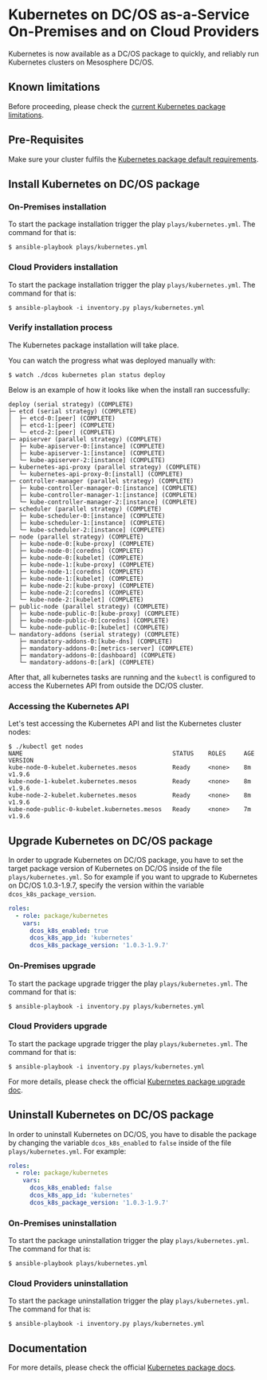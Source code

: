 # Kubernetes on DC/OS as-a-Service On-Premises and on Cloud Providers

Kubernetes is now available as a DC/OS package to quickly, and reliably run Kubernetes clusters on Mesosphere DC/OS.

## Known limitations

Before proceeding, please check the [current Kubernetes package limitations](https://docs.mesosphere.com/service-docs/kubernetes/1.0.3-1.9.7/limitations/).

## Pre-Requisites

Make sure your cluster fulfils the [Kubernetes package default requirements](https://docs.mesosphere.com/service-docs/kubernetes/1.0.3-1.9.7/install/#prerequisites/).

## Install Kubernetes on DC/OS package

### On-Premises installation

To start the package installation trigger the play `plays/kubernetes.yml`. The command for that is:

```shell
$ ansible-playbook plays/kubernetes.yml
```

### Cloud Providers installation

To start the package installation trigger the play `plays/kubernetes.yml`. The command for that is:

```shell
$ ansible-playbook -i inventory.py plays/kubernetes.yml
```

### Verify installation process

The Kubernetes package installation will take place.

You can watch the progress what was deployed manually with:

```shell
$ watch ./dcos kubernetes plan status deploy
```

Below is an example of how it looks like when the install ran successfully:

```
deploy (serial strategy) (COMPLETE)
├─ etcd (serial strategy) (COMPLETE)
│  ├─ etcd-0:[peer] (COMPLETE)
│  ├─ etcd-1:[peer] (COMPLETE)
│  └─ etcd-2:[peer] (COMPLETE)
├─ apiserver (parallel strategy) (COMPLETE)
│  ├─ kube-apiserver-0:[instance] (COMPLETE)
│  ├─ kube-apiserver-1:[instance] (COMPLETE)
│  └─ kube-apiserver-2:[instance] (COMPLETE)
├─ kubernetes-api-proxy (parallel strategy) (COMPLETE)
│  └─ kubernetes-api-proxy-0:[install] (COMPLETE)
├─ controller-manager (parallel strategy) (COMPLETE)
│  ├─ kube-controller-manager-0:[instance] (COMPLETE)
│  ├─ kube-controller-manager-1:[instance] (COMPLETE)
│  └─ kube-controller-manager-2:[instance] (COMPLETE)
├─ scheduler (parallel strategy) (COMPLETE)
│  ├─ kube-scheduler-0:[instance] (COMPLETE)
│  ├─ kube-scheduler-1:[instance] (COMPLETE)
│  └─ kube-scheduler-2:[instance] (COMPLETE)
├─ node (parallel strategy) (COMPLETE)
│  ├─ kube-node-0:[kube-proxy] (COMPLETE)
│  ├─ kube-node-0:[coredns] (COMPLETE)
│  ├─ kube-node-0:[kubelet] (COMPLETE)
│  ├─ kube-node-1:[kube-proxy] (COMPLETE)
│  ├─ kube-node-1:[coredns] (COMPLETE)
│  ├─ kube-node-1:[kubelet] (COMPLETE)
│  ├─ kube-node-2:[kube-proxy] (COMPLETE)
│  ├─ kube-node-2:[coredns] (COMPLETE)
│  └─ kube-node-2:[kubelet] (COMPLETE)
├─ public-node (parallel strategy) (COMPLETE)
│  ├─ kube-node-public-0:[kube-proxy] (COMPLETE)
│  ├─ kube-node-public-0:[coredns] (COMPLETE)
│  └─ kube-node-public-0:[kubelet] (COMPLETE)
└─ mandatory-addons (serial strategy) (COMPLETE)
   ├─ mandatory-addons-0:[kube-dns] (COMPLETE)
   ├─ mandatory-addons-0:[metrics-server] (COMPLETE)
   ├─ mandatory-addons-0:[dashboard] (COMPLETE)
   └─ mandatory-addons-0:[ark] (COMPLETE)
```

After that, all kubernetes tasks are running and the `kubectl` is configured to access the Kubernetes API from outside the DC/OS cluster.

### Accessing the Kubernetes API

Let's test accessing the Kubernetes API and list the Kubernetes cluster nodes:

```shell
$ ./kubectl get nodes
NAME                                          STATUS    ROLES     AGE       VERSION
kube-node-0-kubelet.kubernetes.mesos          Ready     <none>    8m        v1.9.6
kube-node-1-kubelet.kubernetes.mesos          Ready     <none>    8m        v1.9.6
kube-node-2-kubelet.kubernetes.mesos          Ready     <none>    8m        v1.9.6
kube-node-public-0-kubelet.kubernetes.mesos   Ready     <none>    7m        v1.9.6
```

## Upgrade Kubernetes on DC/OS package

In order to upgrade Kubernetes on DC/OS package, you have to set the target package version of Kubernetes on DC/OS inside of the file `plays/kubernetes.yml`. So for example if you want to upgrade to Kubernetes on DC/OS 1.0.3-1.9.7, specify the version within the variable `dcos_k8s_package_version`.

```yaml
roles:
  - role: package/kubernetes
    vars:
      dcos_k8s_enabled: true
      dcos_k8s_app_id: 'kubernetes'
      dcos_k8s_package_version: '1.0.3-1.9.7'
```

### On-Premises upgrade

To start the package upgrade trigger the play `plays/kubernetes.yml`. The command for that is:

```shell
$ ansible-playbook -i inventory.py plays/kubernetes.yml
```

### Cloud Providers upgrade

To start the package upgrade trigger the play `plays/kubernetes.yml`. The command for that is:

```shell
$ ansible-playbook -i inventory.py plays/kubernetes.yml
```

For more details, please check the official [Kubernetes package upgrade doc](https://docs.mesosphere.com/services/kubernetes/1.0.3-1.9.7/upgrade/#updating-the-package-version).

## Uninstall Kubernetes on DC/OS package

In order to uninstall Kubernetes on DC/OS, you have to disable the package by changing the variable `dcos_k8s_enabled` to `false` inside of the file `plays/kubernetes.yml`. For example:

```yaml
roles:
  - role: package/kubernetes
    vars:
      dcos_k8s_enabled: false
      dcos_k8s_app_id: 'kubernetes'
      dcos_k8s_package_version: '1.0.3-1.9.7'
```

### On-Premises uninstallation

To start the package uninstallation trigger the play `plays/kubernetes.yml`. The command for that is:

```shell
$ ansible-playbook plays/kubernetes.yml
```

### Cloud Providers uninstallation

To start the package uninstallation trigger the play `plays/kubernetes.yml`. The command for that is:

```shell
$ ansible-playbook -i inventory.py plays/kubernetes.yml
```

## Documentation

For more details, please check the official [Kubernetes package docs](https://docs.mesosphere.com/service-docs/kubernetes/1.0.3-1.9.7).
